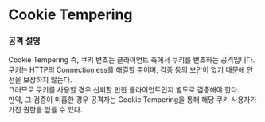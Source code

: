 # Cookie Tempering

### 공격 설명

Cookie Tempering 즉, 쿠키 변조는 클라이언트 측에서 쿠키를 변조하는 공격입니다.<br>
쿠키는 HTTP의 Connectionless를 해결할 뿐이며, 검증 등의 보안이 없기 때문에 안전을 보장하지 않는다.<br>
그러므로 쿠키를 사용할 경우 신뢰할 만한 클라이언트인지 별도로 검증해야 한다.<br>
만약, 그 검증이 미흡한 경우 공격자는 Cookie Tempering을 통해 해당 쿠키 사용자가 가진 권한을 얻을 수 있다.
